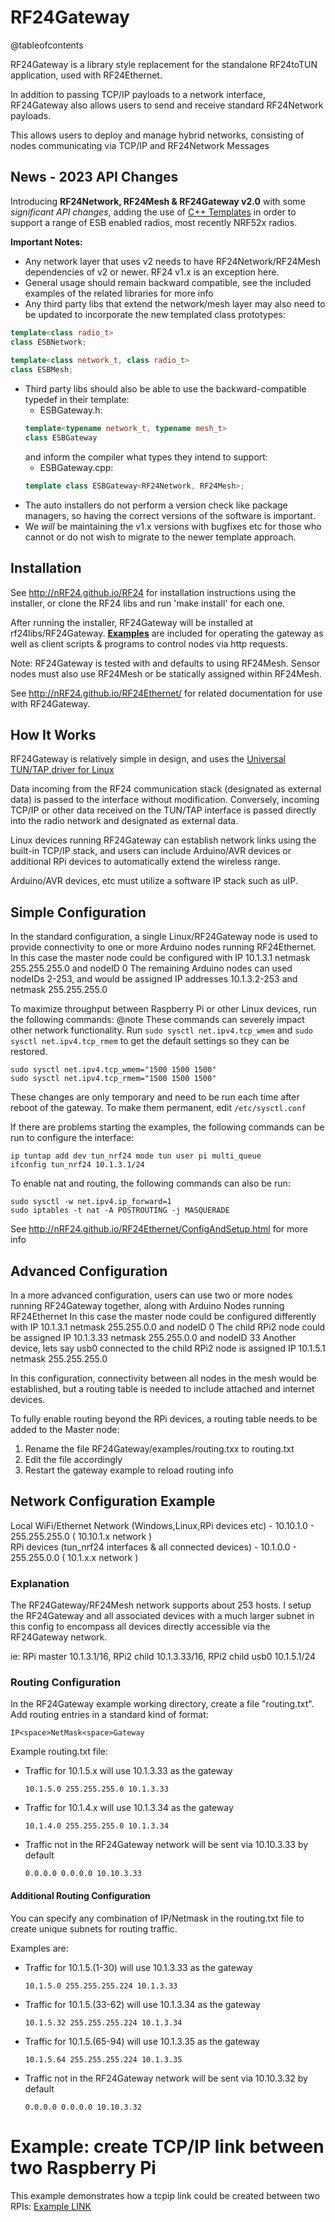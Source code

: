 # RF24Gateway

@tableofcontents

RF24Gateway is a library style replacement for the standalone RF24toTUN application, used with RF24Ethernet.

In addition to passing TCP/IP payloads to a network interface, RF24Gateway also allows users to send and receive
standard RF24Network payloads.

This allows users to deploy and manage hybrid networks, consisting of nodes communicating via TCP/IP and RF24Network Messages

## News - 2023 API Changes

Introducing **RF24Network, RF24Mesh & RF24Gateway v2.0** with some *significant API changes*, adding the use of [C++ Templates](https://cplusplus.com/doc/oldtutorial/templates/)
in order to support a range of ESB enabled radios, most recently NRF52x radios.

**Important Notes:**
- Any network layer that uses v2 needs to have RF24Network/RF24Mesh dependencies of v2 or newer. RF24 v1.x is an exception here.
- General usage should remain backward compatible, see the included examples of the related libraries for more info
- Any third party libs that extend the network/mesh layer may also need to be updated to incorporate the new templated class prototypes:
```cpp
template<class radio_t>
class ESBNetwork;
  
template<class network_t, class radio_t>
class ESBMesh;
```
- Third party libs should also be able to use the backward-compatible typedef in their template:
  - ESBGateway.h:
  ```cpp
  template<typename network_t, typename mesh_t>
  class ESBGateway
  ```
  and inform the compiler what types they intend to support:
  - ESBGateway.cpp:
  ```cpp
  template class ESBGateway<RF24Network, RF24Mesh>;
  ```  
- The auto installers do not perform a version check like package managers, so having the correct versions of the software is important.
- We *will* be maintaining the v1.x versions with bugfixes etc for those who cannot or do not wish to migrate to the newer template approach.

## Installation

See http://nRF24.github.io/RF24 for installation instructions using the installer, or clone the RF24 libs and run 'make install' for each one.

After running the installer, RF24Gateway will be installed at rf24libs/RF24Gateway. [**Examples**](examples.html) are included for operating the gateway
as well as client scripts & programs to control nodes via http requests.

Note: RF24Gateway is tested with and defaults to using RF24Mesh. Sensor nodes must also use RF24Mesh or be statically assigned within RF24Mesh.

See http://nRF24.github.io/RF24Ethernet/ for related documentation for use with RF24Gateway.

## How It Works

RF24Gateway is relatively simple in design, and uses the [Universal TUN/TAP driver for Linux](https://www.kernel.org/doc/Documentation/networking/tuntap.txt)

Data incoming from the RF24 communication stack (designated as external data) is passed to the interface without modification. Conversely, incoming TCP/IP or other data
received on the TUN/TAP interface is passed directly into the radio network and designated as external data.

Linux devices running RF24Gateway can establish network links using the built-in TCP/IP stack, and users can include Arduino/AVR devices or additional RPi devices to automatically
extend the wireless range.

Arduino/AVR devices, etc must utilize a software IP stack such as uIP.

## Simple Configuration

In the standard configuration, a single Linux/RF24Gateway node is used to provide connectivity to one or more
Arduino nodes running RF24Ethernet.
In this case the master node could be configured with IP 10.1.3.1 netmask 255.255.255.0 and nodeID 0
The remaining Arduino nodes can used nodeIDs 2-253, and would be assigned IP addresses 10.1.3.2-253 and netmask 255.255.255.0

To maximize throughput between Raspberry Pi or other Linux devices, run the following commands:
@note These commands can severely impact other network functionality. Run `sudo sysctl net.ipv4.tcp_wmem` and `sudo sysctl net.ipv4.tcp_rmem` to get the default settings so they can be restored.

```shell
sudo sysctl net.ipv4.tcp_wmem="1500 1500 1500"
sudo sysctl net.ipv4.tcp_rmem="1500 1500 1500"
```
These changes are only temporary and need to be run each time after reboot of the gateway. To make them permanent, edit `/etc/sysctl.conf`


If there are problems starting the examples, the following commands can be run to configure the interface:

```shell
ip tuntap add dev tun_nrf24 mode tun user pi multi_queue
ifconfig tun_nrf24 10.1.3.1/24
```

To enable nat and routing, the following commands can also be run:

```shell
sudo sysctl -w net.ipv4.ip_forward=1
sudo iptables -t nat -A POSTROUTING -j MASQUERADE
```

See http://nRF24.github.io/RF24Ethernet/ConfigAndSetup.html for more info

## Advanced Configuration

In a more advanced configuration, users can use two or more nodes running RF24Gateway together, along with Arduino Nodes
running RF24Ethernet
In this case the master node could be configured differently with IP 10.1.3.1 netmask 255.255.0.0 and nodeID 0
The child RPi2 node could be assigned IP 10.1.3.33 netmask 255.255.0.0 and nodeID 33
Another device, lets say usb0 connected to the child RPi2 node is assigned IP 10.1.5.1 netmask 255.255.255.0

In this configuration, connectivity between all nodes in the mesh would be established, but a routing table is
needed to include attached and internet devices.

To fully enable routing beyond the RPi devices, a routing table needs to be added to the Master node:

1. Rename the file RF24Gateway/examples/routing.txx to routing.txt
2. Edit the file accordingly
3. Restart the gateway example to reload routing info

## Network Configuration Example

Local WiFi/Ethernet Network (Windows,Linux,RPi devices etc) - 10.10.1.0 - 255.255.255.0 ( 10.10.1.x network ) <br>
RPi devices (tun_nrf24 interfaces & all connected devices) - 10.1.0.0 - 255.255.0.0 ( 10.1.x.x network )

### Explanation

The RF24Gateway/RF24Mesh network supports about 253 hosts. I setup the RF24Gateway and all associated
devices with a much larger subnet in this config to encompass all devices directly accessible via the RF24Gateway network.

ie: RPi master 10.1.3.1/16, RPi2 child 10.1.3.33/16, RPi2 child usb0 10.1.5.1/24

### Routing Configuration

In the RF24Gateway example working directory, create a file "routing.txt".
Add routing entries in a standard kind of format:

```text
IP<space>NetMask<space>Gateway
```

Example routing.txt file:

- Traffic for 10.1.5.x will use 10.1.3.33 as the gateway

   ```text
   10.1.5.0 255.255.255.0 10.1.3.33
   ```

- Traffic for 10.1.4.x will use 10.1.3.34 as the gateway

   ```text
   10.1.4.0 255.255.255.0 10.1.3.34
   ```

- Traffic not in the RF24Gateway network will be sent via 10.10.3.33 by default

   ```text
   0.0.0.0 0.0.0.0 10.10.3.33
   ```

#### Additional Routing Configuration

You can specify any combination of IP/Netmask in the routing.txt file to create unique subnets for routing traffic.

Examples are:

- Traffic for 10.1.5.(1-30) will use 10.1.3.33 as the gateway

   ```text
   10.1.5.0 255.255.255.224 10.1.3.33
   ```

- Traffic for 10.1.5.(33-62) will use 10.1.3.34 as the gateway

   ```text
   10.1.5.32 255.255.255.224 10.1.3.34
   ```

- Traffic for 10.1.5.(65-94) will use 10.1.3.35 as the gateway

   ```text
   10.1.5.64 255.255.255.224 10.1.3.35
   ```

- Traffic not in the RF24Gateway network will be sent via 10.10.3.32 by default

   ```text
   0.0.0.0 0.0.0.0 10.10.3.32
   ```

# Example: create TCP/IP link between two Raspberry Pi

This example demonstrates how a tcpip link could be created between two RPIs: [Example LINK](md_docs_2rpi__tcpip__link.html)
